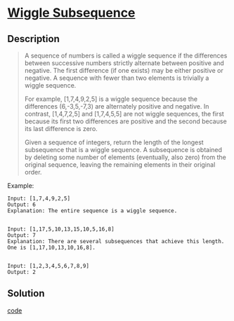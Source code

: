 # [Wiggle Subsequence](https://leetcode.com/problems/wiggle-subsequence/submissions/)

## Description
>A sequence of numbers is called a wiggle sequence if the differences between successive numbers strictly alternate between positive and negative. The first difference (if one exists) may be either positive or negative. A sequence with fewer than two elements is trivially a wiggle sequence.
>
>For example, [1,7,4,9,2,5] is a wiggle sequence because the differences (6,-3,5,-7,3) are alternately positive and negative. In contrast, [1,4,7,2,5] and [1,7,4,5,5] are not wiggle sequences, the first because its first two differences are positive and the second because its last difference is zero.
>
>Given a sequence of integers, return the length of the longest subsequence that is a wiggle sequence. A subsequence is obtained by deleting some number of elements (eventually, also zero) from the original sequence, leaving the remaining elements in their original order.

Example:

```
Input: [1,7,4,9,2,5]
Output: 6
Explanation: The entire sequence is a wiggle sequence.


Input: [1,17,5,10,13,15,10,5,16,8]
Output: 7
Explanation: There are several subsequences that achieve this length. One is [1,17,10,13,10,16,8].


Input: [1,2,3,4,5,6,7,8,9]
Output: 2
```

## Solution

[code](./wiggle_subsequence.go)
